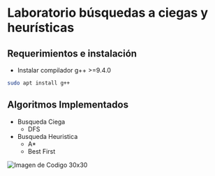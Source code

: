 # Laboratorio búsquedas a ciegas y heurísticas

## Requerimientos e instalación

- Instalar compilador g++ >=9.4.0

```bash
sudo apt install g++
```

## Algoritmos Implementados

- Busqueda Ciega
  - DFS
- Busqueda Heuristica
  - A*
  - Best First


![Imagen de Codigo 30x30](https://github.com/warrormac/IA-UCSP-1/blob/main/Lab_01/IA%20Busqueda.png)
